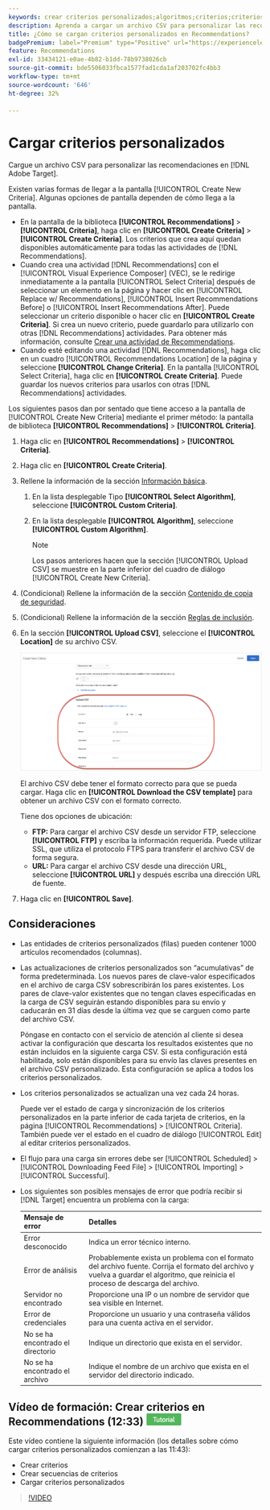 ```yaml
---
keywords: crear criterios personalizados;algoritmos;criterios;criterios de recomendaciones;csv;ftp;cargar csv
description: Aprenda a cargar un archivo CSV para personalizar las recomendaciones en el Adobe  [!DNL Target] Recommendations.
title: ¿Cómo se cargan criterios personalizados en Recommendations?
badgePremium: label="Premium" type="Positive" url="https://experienceleague.adobe.com/docs/target/using/introduction/intro.html?lang=en#premium newtab=true" tooltip="Consulte qué se incluye en Target Premium."
feature: Recommendations
exl-id: 33434121-e0ae-4b82-b1dd-78b9738026cb
source-git-commit: bde5506033fbca1577fad1cda1af203702fc4bb3
workflow-type: tm+mt
source-wordcount: '646'
ht-degree: 32%

---
```


# Cargar criterios personalizados

Cargue un archivo CSV para personalizar las recomendaciones en [!DNL Adobe Target].

Existen varias formas de llegar a la pantalla [!UICONTROL Create New Criteria]. Algunas opciones de pantalla dependen de cómo llega a la pantalla.

* En la pantalla de la biblioteca **[!UICONTROL Recommendations]** > **[!UICONTROL Criteria]**, haga clic en **[!UICONTROL Create Criteria]** > **[!UICONTROL Create Criteria]**. Los criterios que crea aquí quedan disponibles automáticamente para todas las actividades de [!DNL Recommendations].
* Cuando crea una actividad [!DNL Recommendations] con el [!UICONTROL Visual Experience Composer] (VEC), se le redirige inmediatamente a la pantalla [!UICONTROL Select Criteria] después de seleccionar un elemento en la página y hacer clic en [!UICONTROL Replace w/ Recommendations], [!UICONTROL Insert Recommendations Before] o [!UICONTROL Insert Recommendations After]. Puede seleccionar un criterio disponible o hacer clic en **[!UICONTROL Create Criteria]**. Si crea un nuevo criterio, puede guardarlo para utilizarlo con otras [!DNL Recommendations] actividades. Para obtener más información, consulte [Crear una actividad de Recommendations](/help/main/c-recommendations/t-create-recs-activity/create-recs-activity.md).
* Cuando esté editando una actividad [!DNL Recommendations], haga clic en un cuadro [!UICONTROL Recommendations Location] de la página y seleccione **[!UICONTROL Change Criteria]**. En la pantalla [!UICONTROL Select Criteria], haga clic en **[!UICONTROL Create Criteria]**. Puede guardar los nuevos criterios para usarlos con otras [!DNL Recommendations] actividades.

Los siguientes pasos dan por sentado que tiene acceso a la pantalla de [!UICONTROL Create New Criteria] mediante el primer método: la pantalla de biblioteca **[!UICONTROL Recommendations]** > **[!UICONTROL Criteria]**.

1. Haga clic en **[!UICONTROL Recommendations]** > **[!UICONTROL Criteria]**.

1. Haga clic en **[!UICONTROL Create Criteria]**.

1. Rellene la información de la sección [Información básica](/help/main/c-recommendations/c-algorithms/create-new-algorithm.md#info).

   1. En la lista desplegable Tipo **[!UICONTROL Select Algorithm]**, seleccione **[!UICONTROL Custom Criteria]**.

   1. En la lista desplegable **[!UICONTROL Algorithm]**, seleccione **[!UICONTROL Custom Algorithm]**.

      >[!NOTE]
      >
      >Los pasos anteriores hacen que la sección [!UICONTROL Upload CSV] se muestre en la parte inferior del cuadro de diálogo [!UICONTROL Create New Criteria].

1. (Condicional) Rellene la información de la sección [Contenido de copia de seguridad](/help/main/c-recommendations/c-algorithms/create-new-algorithm.md#content).

1. (Condicional) Rellene la información de la sección [Reglas de inclusión](/help/main/c-recommendations/c-algorithms/create-new-algorithm.md#inclusion).

1. En la sección **[!UICONTROL Upload CSV]**, seleccione el **[!UICONTROL Location]** de su archivo CSV.

   ![Cargar sección CSV](assets/upload-csv.png)

   El archivo CSV debe tener el formato correcto para que se pueda cargar. Haga clic en **[!UICONTROL Download the CSV template]** para obtener un archivo CSV con el formato correcto.

   Tiene dos opciones de ubicación:

   * **FTP:** Para cargar el archivo CSV desde un servidor FTP, seleccione **[!UICONTROL FTP]** y escriba la información requerida. Puede utilizar SSL, que utiliza el protocolo FTPS para transferir el archivo CSV de forma segura.
   * **URL:** Para cargar el archivo CSV desde una dirección URL, seleccione **[!UICONTROL URL]** y después escriba una dirección URL de fuente.

1. Haga clic en **[!UICONTROL Save]**.

## Consideraciones

* Las entidades de criterios personalizados (filas) pueden contener 1000 artículos recomendados (columnas).

* Las actualizaciones de criterios personalizados son “acumulativas” de forma predeterminada. Los nuevos pares de clave-valor especificados en el archivo de carga CSV sobrescribirán los pares existentes. Los pares de clave-valor existentes que no tengan claves especificadas en la carga de CSV seguirán estando disponibles para su envío y caducarán en 31 días desde la última vez que se carguen como parte del archivo CSV.

  Póngase en contacto con el servicio de atención al cliente si desea activar la configuración que descarta los resultados existentes que no están incluidos en la siguiente carga CSV. Si esta configuración está habilitada, solo están disponibles para su envío las claves presentes en el archivo CSV personalizado. Esta configuración se aplica a todos los criterios personalizados.

* Los criterios personalizados se actualizan una vez cada 24 horas.

  Puede ver el estado de carga y sincronización de los criterios personalizados en la parte inferior de cada tarjeta de criterios, en la página [!UICONTROL Recommendations] > [!UICONTROL Criteria]. También puede ver el estado en el cuadro de diálogo [!UICONTROL Edit] al editar criterios personalizados.

* El flujo para una carga sin errores debe ser [!UICONTROL Scheduled] > [!UICONTROL Downloading Feed File] > [!UICONTROL Importing] > [!UICONTROL Successful].

* Los siguientes son posibles mensajes de error que podría recibir si [!DNL Target] encuentra un problema con la carga:

  | Mensaje de error | Detalles |
  |--- |--- |
  | Error desconocido | Indica un error técnico interno. |
  | Error de análisis | Probablemente exista un problema con el formato del archivo fuente. Corrija el formato del archivo y vuelva a guardar el algoritmo, que reinicia el proceso de descarga del archivo. |
  | Servidor no encontrado | Proporcione una IP o un nombre de servidor que sea visible en Internet. |
  | Error de credenciales | Proporcione un usuario y una contraseña válidos para una cuenta activa en el servidor. |
  | No se ha encontrado el directorio | Indique un directorio que exista en el servidor. |
  | No se ha encontrado el archivo | Indique el nombre de un archivo que exista en el servidor del directorio indicado. |

## Vídeo de formación: Crear criterios en Recommendations (12:33) ![Distintivo de tutorial](/help/main/assets/tutorial.png)

Este vídeo contiene la siguiente información (los detalles sobre cómo cargar criterios personalizados comienzan a las 11:43):

* Crear criterios
* Crear secuencias de criterios
* Cargar criterios personalizados

>[!VIDEO](https://video.tv.adobe.com/v/27694?quality=12)
